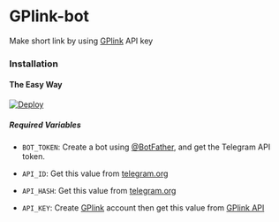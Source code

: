 # GPlink-bot
Make short link by using [GPlink](https://gplinks.in/) API key
### Installation

#### The Easy Way

[![Deploy](https://www.cyclic.com/deploy/button.svg)](https://cyclic.com/deploy?template=https://github.com/lovelysarathi/GPlink-bot)

##### Required Variables

* `BOT_TOKEN`: Create a bot using [@BotFather](https://telegram.dog/BotFather), and get the Telegram API token.

* `API_ID`: Get this value from [telegram.org](https://my.telegram.org/apps)
* `API_HASH`: Get this value from [telegram.org](https://my.telegram.org/apps)
* `API_KEY`: Create [GPlink](https://gplinks.in/) account then get this value from [GPlink API](https://gplinks.in/member/tools/api)
